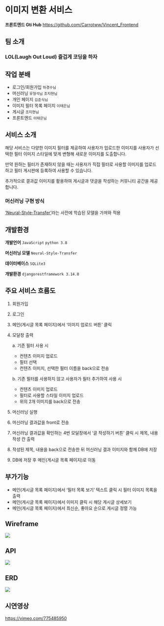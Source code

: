 # 이미지 변환 서비스
**프론트엔드 Gti Hub** https://github.com/Carrotww/Vincent_Frontend

## 팀 소개

### LOL(Laugh Out Loud) 즐겁게 코딩을 하자

## 작업 분배

- 로그인/회원가입 `하경수님`
- 머신러닝 `유형석님` `조지현님`
- 개인 페이지 `김준식님`
- 이미지 필터 목록 페이지 `이태은님`
- 게시글 `조지현님`
- 프론트엔드 `이태은님`

## 서비스 소개

해당 서비스는 다양한 이미지 필터를 제공하여
사용자가 업로드한 이미지를 사용자가 선택한 필터 이미지 스타일에 맞게 변형해
새로운 이미지를 도출합니다.

만약 원하는 필터가 존재하지 않을 때는 사용자가 직접 필터로 사용할 이미지를 업로드하고
필터 게시판에 등록하여 사용할 수 있습니다.

추가적으로 결과값 이미지를 활용하여 게시글과 댓글을 작성하는 커뮤니티 공간을 제공합니다.

### 머신러닝 구현 방식

[‘Neural-Style-Transfer’](https://github.com/deepeshdm/Neural-Style-Transfer)라는 사전에 학습된 모델을 가져와 적용

## 개발환경

**개발언어** `JavaScript` `python 3.8`

**머신러닝 모델** `Neural-Style-Transfer`

**데이터베이스** `SQLite3`

**개발환경** `djangorestframework 3.14.0`

## 주요 서비스 흐름도

1. 회원가입
2. 로그인
3. 메인(게시글 목록 페이지)에서 ‘이미지 업로드 버튼’ 클릭
4. 모달창 출력
    
    a. 기존 필터 사용 시
    
    - 컨텐츠 이미지 업로드
    - 필터 선택
    - 컨텐츠 이미지, 선택한 필터 이름을 back으로 전송
    
    b. 기존 필터를 사용하지 않고 사용자가 필터 추가하여 사용 시
    
    - 컨텐츠 이미지 업로드
    - 필터로 사용할 스타일 이미지 업로드
    - 위의 2개 이미지를 back으로 전송
5. 머신러닝 실행
6. 머신러닝 결과값을 front로 전송
7. 머신러닝 결과값을 확인하는 4번 모달창에서 ‘글 작성하기 버튼’ 클릭 시 제목, 내용 작성 칸 출력
8. 작성된 제목, 내용을 back으로 전송한 뒤 머신러닝 결과 이미지와 함께 DB에 저장
9. DB에 저장 후 메인(게시글 목록 페이지)로 이동

## 부가기능

- 메인(게시글 목록 페이지)에서 ‘필터 목록 보기’ 텍스트 클릭 시 필터 이미지 목록을 출력
- 메인(게시글 목록 페이지)에서 이미지 클릭 시 해당 게시글 상세보기
- 메인(게시글 목록 페이지)에서 최신순, 좋아요 순으로 게시글 정렬 가능
## Wireframe
![](https://velog.velcdn.com/images/def3ff/post/2487ad9b-2e0e-49a1-88d3-c6b02349d74e/image.png)


    
## API
![](https://velog.velcdn.com/images/def3ff/post/4542ad47-7b7a-44fe-9be3-bb75722bb446/image.png)


## ERD
![](https://velog.velcdn.com/images/def3ff/post/f318eb54-8a9a-4680-be05-2fa8dbb9a55b/image.png)
    


    
    
## 시연영상

https://vimeo.com/775485950
